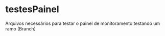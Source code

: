# testesPainel
Arquivos necessários para testar o painel de monitoramento
testando um ramo (Branch)
